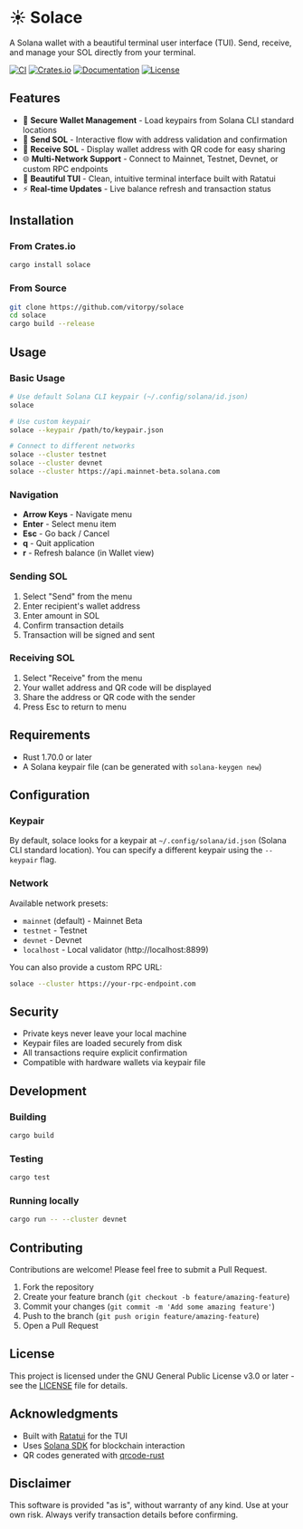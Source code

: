 # ☀️ Solace

A Solana wallet with a beautiful terminal user interface (TUI). Send, receive, and manage your SOL directly from your terminal.

[![CI](https://github.com/vitorpy/solace/actions/workflows/ci.yml/badge.svg)](https://github.com/vitorpy/solace/actions/workflows/ci.yml)
[![Crates.io](https://img.shields.io/crates/v/solace.svg)](https://crates.io/crates/solace)
[![Documentation](https://docs.rs/solace/badge.svg)](https://docs.rs/solace)
[![License](https://img.shields.io/crates/l/solace.svg)](https://github.com/vitorpy/solace#license)

## Features

- 🔐 **Secure Wallet Management** - Load keypairs from Solana CLI standard locations
- 💸 **Send SOL** - Interactive flow with address validation and confirmation
- 📱 **Receive SOL** - Display wallet address with QR code for easy sharing
- 🌐 **Multi-Network Support** - Connect to Mainnet, Testnet, Devnet, or custom RPC endpoints
- 🎨 **Beautiful TUI** - Clean, intuitive terminal interface built with Ratatui
- ⚡ **Real-time Updates** - Live balance refresh and transaction status

## Installation

### From Crates.io

```bash
cargo install solace
```

### From Source

```bash
git clone https://github.com/vitorpy/solace
cd solace
cargo build --release
```

## Usage

### Basic Usage

```bash
# Use default Solana CLI keypair (~/.config/solana/id.json)
solace

# Use custom keypair
solace --keypair /path/to/keypair.json

# Connect to different networks
solace --cluster testnet
solace --cluster devnet
solace --cluster https://api.mainnet-beta.solana.com
```

### Navigation

- **Arrow Keys** - Navigate menu
- **Enter** - Select menu item
- **Esc** - Go back / Cancel
- **q** - Quit application
- **r** - Refresh balance (in Wallet view)

### Sending SOL

1. Select "Send" from the menu
2. Enter recipient's wallet address
3. Enter amount in SOL
4. Confirm transaction details
5. Transaction will be signed and sent

### Receiving SOL

1. Select "Receive" from the menu
2. Your wallet address and QR code will be displayed
3. Share the address or QR code with the sender
4. Press Esc to return to menu

## Requirements

- Rust 1.70.0 or later
- A Solana keypair file (can be generated with `solana-keygen new`)

## Configuration

### Keypair

By default, solace looks for a keypair at `~/.config/solana/id.json` (Solana CLI standard location). You can specify a different keypair using the `--keypair` flag.

### Network

Available network presets:
- `mainnet` (default) - Mainnet Beta
- `testnet` - Testnet
- `devnet` - Devnet  
- `localhost` - Local validator (http://localhost:8899)

You can also provide a custom RPC URL:
```bash
solace --cluster https://your-rpc-endpoint.com
```

## Security

- Private keys never leave your local machine
- Keypair files are loaded securely from disk
- All transactions require explicit confirmation
- Compatible with hardware wallets via keypair file

## Development

### Building

```bash
cargo build
```

### Testing

```bash
cargo test
```

### Running locally

```bash
cargo run -- --cluster devnet
```

## Contributing

Contributions are welcome! Please feel free to submit a Pull Request.

1. Fork the repository
2. Create your feature branch (`git checkout -b feature/amazing-feature`)
3. Commit your changes (`git commit -m 'Add some amazing feature'`)
4. Push to the branch (`git push origin feature/amazing-feature`)
5. Open a Pull Request

## License

This project is licensed under the GNU General Public License v3.0 or later - see the [LICENSE](LICENSE) file for details.

## Acknowledgments

- Built with [Ratatui](https://github.com/ratatui-org/ratatui) for the TUI
- Uses [Solana SDK](https://github.com/solana-labs/solana) for blockchain interaction
- QR codes generated with [qrcode-rust](https://github.com/kennytm/qrcode-rust)

## Disclaimer

This software is provided "as is", without warranty of any kind. Use at your own risk. Always verify transaction details before confirming.